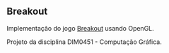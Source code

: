 ## Breakout

Implementação do jogo [Breakout](https://en.wikipedia.org/wiki/Breakout_(video_game)) usando OpenGL.

Projeto da disciplina DIM0451 - Computação Gráfica.
